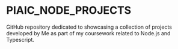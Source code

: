 # PIAIC_NODE_PROJECTS
GitHub repository dedicated to showcasing a collection of projects developed by Me  as part of my coursework related to Node.js and Typescript.
